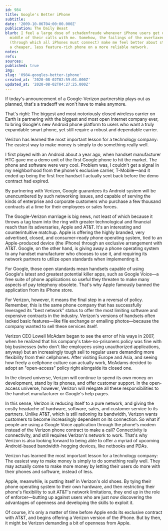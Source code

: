 ```yaml
---
id: 984
title: Google's Better iPhone
subtitle: 
date: '2009-10-06T04:00:00.000Z'
publication: The Daily Beast
blurb: I feel a large dose of schadenfreude whenever iPhone users get dropped in the
  middle of their calls with me. Somehow, the failings of the overtaxed AT&T network
  (through which all iPhones must connect) make me feel better about staying with
  a cheaper, less feature-rich phone on a more reliable network.
notes: 
refs: 
sources: 
published: true
img: 
slug: '0984-googles-better-iphone'
created_at: '2020-08-02T02:59:01.000Z'
updated_at: '2020-08-02T04:27:25.000Z'
---
```

If today's announcement of a Google-Verizon partnership plays out as planned, that's a tradeoff we won't have to make anymore.

That's right: The biggest and most notoriously closed wireless carrier on Earth is partnering with the biggest and most open Internet company ever, to bring Google's new Android phone platform to users who want a truly expandable smart phone, yet still require a robust and dependable carrier.

Verizon has learned the most important lesson for a technology company: The easiest way to make money is simply to do something really well.

I first played with an Android about a year ago, when handset manufacturer HTC gave me a demo unit of the first Google phone to hit the market. The phone and software were very cool. Problem was, I couldn't get a signal in my neighborhood from the phone's exclusive carrier, T-Mobile—and it ended up being the first free handset I actually sent back before the demo contract had expired.

By partnering with Verizon, Google guarantees its Android system will be unencumbered by such networking issues, and capable of serving the kinds of enterprise and corporate customers who purchase a few thousand contracts at a time for their employees or sales forces.

The Google-Verizon marriage is big news, not least of which because it throws a tag team into the ring with greater technological and financial reach than its adversaries, Apple and AT&T. It's an interesting and counterintuitive matchup. Apple is offering the highly branded, very advertised, closed, and consumer-ready phone operating system, tied to an Apple-produced device (the iPhone) through an exclusive arrangement with AT&T. Google, on the other hand, is giving away a phone operating system to any handset manufacturer who chooses to use it, and requiring its network partners to utilize open standards when implementing it.

For Google, those open standards mean handsets capable of using Google's latest and greatest potential killer apps, such as Google Voice—a free suite of phone applications so useful they threaten to make many aspects of pay telephony obsolete. That's why Apple famously banned the application from its iPhone store.

For Verizon, however, it means the final step in a reversal of policy. Remember, this is the same phone company that has successfully leveraged its "best network" status to offer the most limiting software and expensive contracts in the industry. Verizon's versions of handsets often lacked basic features—like file exchange or emailing photos—because the company wanted to sell these services itself.

Verizon CEO Lowell McAdam began to see the error of his ways in 2007, when he realized that his company's take-no-prisoners policy was fine with big businesses (who don't like employees using unauthorized applications, anyway) but an increasingly tough sell to regular users demanding more flexibility from their cellphones. After visiting Europe and Asia, and seeing how freely a cellphone culture can actually work, McAdams decided to adopt an "open-access" policy right alongside its closed one.

In the closed universe, Verizon will continue to spend its own money on development, stand by its phones, and offer customer support. In the open-access universe, however, Verizon will relegate all these responsibilities to the handset manufacturer or Google's help pages.

In this sense, Verizon is reducing itself to a pure network, and giving the costly headache of hardware, software, sales, and customer service to its partners. Unlike AT&T, which is still rationing its bandwidth, Verizon wants customers to become increasingly dependent on its connection. So what if people are using a Google Voice application through the phone's modem instead of the Verizon phone contract to make a call? Connectivity is connectivity, and still requires Verizon's network to work. That's why Verizon is also looking forward to being able to offer a myriad of upcoming Android-based bandwidth-hogging devices, like netbooks and PDAs.

Verizon has learned the most important lesson for a technology company: The easiest way to make money is simply to do something really well. They may actually come to make more money by letting their users do more with their phones and software, instead of less.

Apple, meanwhile, is putting itself in Verizon's old shoes. By tying their phone operating system to their own hardware, and then restricting their phone's flexibility to suit AT&T's network limitations, they end up in the role of enforcer—butting up against users who are just now discovering the advantages of openness and developing the skills to exploit it.

Of course, it's only a matter of time before Apple ends its exclusive contract with AT&T, and begins offering a Verizon version of the iPhone. But by then, it might be Verizon demanding a bit of openness from Apple.
